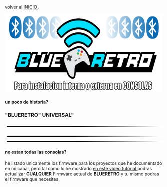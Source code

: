 
volver al [INICIO ](index.md).

<img src="imagenes/blueretro.png"
height="250">


#### un poco de historia?



###  **"BLUERETRO"** UNIVERSAL"

<script type="module" src="install-button.js?module"></script>
<esp-web-install-button manifest="firmware/firmware_build/blueretro/universal/manifest.json"></esp-web-install-button>

<img src="imagenes/line.png"
height="5">


<img src="imagenes/line.png"
height="5">
<img src="imagenes/line.png"
height="5">
#### no estan todas las consolas?
he listado unicamente los firmware para los proyectos que he documentado en mi canal, pero tal como lo he mostrado [en este video tutorial ](https://youtu.be/wpAVl-TC-Xg) podras actualizar **CUALQUIER** Firmware actual de **BLUERETRO** y tu mismo podras el firmware que necesites







